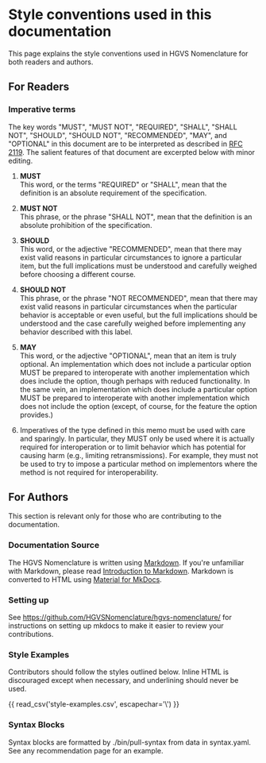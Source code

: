 # Style conventions used in this documentation

This page explains the style conventions used in HGVS Nomenclature for both readers and authors.

## For Readers

### Imperative terms

The key words "MUST", "MUST NOT", "REQUIRED", "SHALL", "SHALL NOT", "SHOULD", "SHOULD NOT", "RECOMMENDED", "MAY", and "OPTIONAL" in this document are to be interpreted as described in [RFC 2119](https://datatracker.ietf.org/doc/html/rfc2119).
The salient features of that document are excerpted below with minor editing.

1. **MUST**<br>
   This word, or the terms "REQUIRED" or "SHALL", mean that the definition is an absolute requirement of the specification.

2. **MUST NOT**<br>
   This phrase, or the phrase "SHALL NOT", mean that the definition is an absolute prohibition of the specification.

3. **SHOULD**<br>
   This word, or the adjective "RECOMMENDED", mean that there may exist valid reasons in particular circumstances to ignore a particular item, but the full implications must be understood and carefully weighed before choosing a different course.

4. **SHOULD NOT**<br>
   This phrase, or the phrase "NOT RECOMMENDED", mean that there may exist valid reasons in particular circumstances when the particular behavior is acceptable or even useful, but the full implications should be understood and the case carefully weighed before implementing any behavior described with this label.

5. **MAY**<br>
   This word, or the adjective "OPTIONAL", mean that an item is truly optional.
   An implementation which does not include a particular option MUST be prepared to interoperate with another implementation which does include the option, though perhaps with reduced functionality.
   In the same vein, an implementation which does include a particular option MUST be prepared to interoperate with another implementation which does not include the option (except, of course, for the feature the option provides.)

6. Imperatives of the type defined in this memo must be used with care and sparingly.
   In particular, they MUST only be used where it is actually required for interoperation or to limit behavior which has potential for causing harm (e.g., limiting retransmissions).
   For example, they must not be used to try to impose a particular method on implementors where the method is not required for interoperability.

## For Authors

This section is relevant only for those who are contributing to the documentation.

### Documentation Source

The HGVS Nomenclature is written using [Markdown](https://en.wikipedia.org/wiki/Markdown). If you're unfamiliar with Markdown, please read [Introduction to Markdown](https://www.writethedocs.org/guide/writing/markdown/). Markdown is converted to HTML using [Material for MkDocs](https://squidfunk.github.io/mkdocs-material/).

### Setting up

See https://github.com/HGVSNomenclature/hgvs-nomenclature/ for instructions on setting up mkdocs to make it easier to review your contributions.

### Style Examples

Contributors should follow the styles outlined below.
Inline HTML is discouraged except when necessary, and underlining should never be used.

{{ read_csv('style-examples.csv', escapechar='\\') }}

### Syntax Blocks

Syntax blocks are formatted by ./bin/pull-syntax from data in syntax.yaml.
See any recommendation page for an example.
